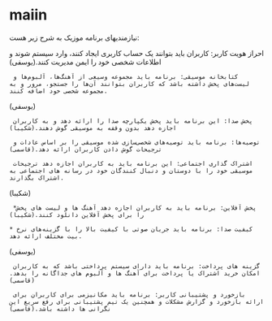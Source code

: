 # maiin

نیازمندیهای برنامه موزیک به شرح زیر هست:

احراز هویت کاربر: کاربران باید بتوانند یک حساب کاربری ایجاد کنند، وارد سیستم شوند و اطلاعات شخصی خود را ایمن مدیریت کنند.(یوسفی)

     کتابخانه موسیقی: برنامه باید مجموعه وسیعی از آهنگ‌ها، آلبوم‌ها و لیست‌های پخش داشته باشد که کاربران بتوانند آن‌ها را جستجو، مرور و به مجموعه شخصی خود اضافه کنند.

(یوسفی)

     پخش صدا: این برنامه باید پخش یکپارچه صدا را ارائه دهد و به کاربران اجازه دهد بدون وقفه به موسیقی گوش دهند.(شکیبا)

     توصیه‌ها: برنامه باید توصیه‌های شخصی‌سازی شده موسیقی را بر اساس عادات و ترجیحات گوش دادن کاربران ارائه دهد.(قاسمی)

     اشتراک گذاری اجتماعی: این برنامه باید به کاربران اجازه دهد ترجیحات موسیقی خود را با دوستان و دنبال کنندگان خود در رسانه های اجتماعی به اشتراک بگذارند.

(شکیبا)

     *پخش آفلاین: برنامه باید به کاربران اجازه دهد آهنگ ها و لیست های پخش را برای پخش آفلاین دانلود کنند.(شکیبا)

    * کیفیت صدا: برنامه باید جریان صوتی با کیفیت بالا را با گزینه‌های نرخ بیت مختلف ارائه دهد.

(یوسفی)

     گزینه های پرداخت: برنامه باید دارای سیستم پرداختی باشد که به کاربران امکان خرید اشتراک یا پرداخت برای آهنگ ها و آلبوم های جداگانه را بدهد.(قاسمی)

     بازخورد و پشتیبانی کاربر: برنامه باید مکانیزمی برای کاربران برای ارائه بازخورد و گزارش مشکلات و همچنین یک تیم پشتیبانی برای رفع سریع این نگرانی ها داشته باشد.(قاسمی)
